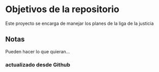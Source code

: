 # Objetivos de la repositorio

Este proyecto se encarga de manejar los planes de la liga de la justicia


## Notas
Pueden hacer lo que quieran...

### actualizado desde Github
